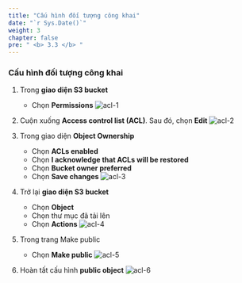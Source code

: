 ```yaml
---
title: "Cấu hình đối tượng công khai"
date: "`r Sys.Date()`"
weight: 3
chapter: false
pre: " <b> 3.3 </b> "
---
```


### Cấu hình đối tượng công khai ###
1. Trong **giao diện S3 bucket**
   - Chọn **Permissions**
![acl-1](/images/acl-1.jpg)
2. Cuộn xuống **Access control list (ACL)**. Sau đó, chọn **Edit**
![acl-2](/images/acl-2.jpg)
3. Trong giao diện **Object Ownership**
   - Chọn **ACLs enabled**
   - Chọn **I acknowledge that ACLs will be restored**
   - Chọn **Bucket owner preferred**
   - Chọn **Save changes**
![acl-3](/images/acl-3.jpg)
4. Trở lại **giao diện S3 bucket**
   - Chọn **Object**
   - Chọn thư mục đã tải lên
   - Chọn **Actions**
![acl-4](/images/acl-4.jpg)

5. Trong trang Make public
   - Chọn **Make public**
![acl-5](/images/acl-5.jpg)

6. Hoàn tất cấu hình **public object** 
![acl-6](/images/acl-6.jpg)
